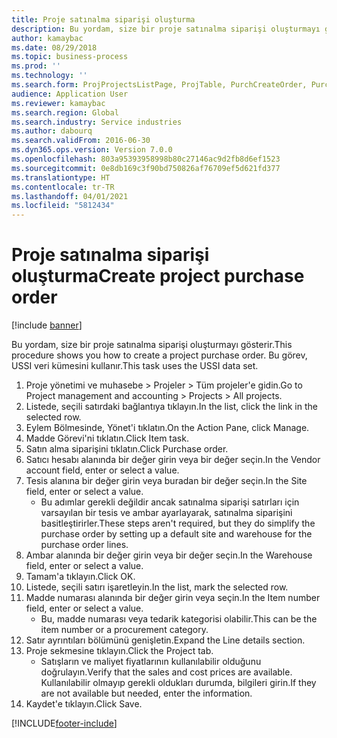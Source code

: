 ```yaml
---
title: Proje satınalma siparişi oluşturma
description: Bu yordam, size bir proje satınalma siparişi oluşturmayı gösterir.
author: kamaybac
ms.date: 08/29/2018
ms.topic: business-process
ms.prod: ''
ms.technology: ''
ms.search.form: ProjProjectsListPage, ProjTable, PurchCreateOrder, PurchTable, PurchTablePart, InventItemIdLookupPurchase
audience: Application User
ms.reviewer: kamaybac
ms.search.region: Global
ms.search.industry: Service industries
ms.author: dabourq
ms.search.validFrom: 2016-06-30
ms.dyn365.ops.version: Version 7.0.0
ms.openlocfilehash: 803a95393958998b80c27146ac9d2fb8d6ef1523
ms.sourcegitcommit: 0e8db169c3f90bd750826af76709ef5d621fd377
ms.translationtype: HT
ms.contentlocale: tr-TR
ms.lasthandoff: 04/01/2021
ms.locfileid: "5812434"
---
```

# <a name="create-project-purchase-order"></a><span data-ttu-id="c9ca5-103">Proje satınalma siparişi oluşturma</span><span class="sxs-lookup"><span data-stu-id="c9ca5-103">Create project purchase order</span></span>

[!include [banner](../../includes/banner.md)]

<span data-ttu-id="c9ca5-104">Bu yordam, size bir proje satınalma siparişi oluşturmayı gösterir.</span><span class="sxs-lookup"><span data-stu-id="c9ca5-104">This procedure shows you how to create a project purchase order.</span></span> <span data-ttu-id="c9ca5-105">Bu görev, USSI veri kümesini kullanır.</span><span class="sxs-lookup"><span data-stu-id="c9ca5-105">This task uses the USSI data set.</span></span>

1. <span data-ttu-id="c9ca5-106">Proje yönetimi ve muhasebe > Projeler > Tüm projeler'e gidin.</span><span class="sxs-lookup"><span data-stu-id="c9ca5-106">Go to Project management and accounting > Projects > All projects.</span></span>
2. <span data-ttu-id="c9ca5-107">Listede, seçili satırdaki bağlantıya tıklayın.</span><span class="sxs-lookup"><span data-stu-id="c9ca5-107">In the list, click the link in the selected row.</span></span>
3. <span data-ttu-id="c9ca5-108">Eylem Bölmesinde, Yönet'i tıklatın.</span><span class="sxs-lookup"><span data-stu-id="c9ca5-108">On the Action Pane, click Manage.</span></span>
4. <span data-ttu-id="c9ca5-109">Madde Görevi'ni tıklatın.</span><span class="sxs-lookup"><span data-stu-id="c9ca5-109">Click Item task.</span></span>
5. <span data-ttu-id="c9ca5-110">Satın alma siparişini tıklatın.</span><span class="sxs-lookup"><span data-stu-id="c9ca5-110">Click Purchase order.</span></span>
6. <span data-ttu-id="c9ca5-111">Satıcı hesabı alanında bir değer girin veya bir değer seçin.</span><span class="sxs-lookup"><span data-stu-id="c9ca5-111">In the Vendor account field, enter or select a value.</span></span>
7. <span data-ttu-id="c9ca5-112">Tesis alanına bir değer girin veya buradan bir değer seçin.</span><span class="sxs-lookup"><span data-stu-id="c9ca5-112">In the Site field, enter or select a value.</span></span>
    * <span data-ttu-id="c9ca5-113">Bu adımlar gerekli değildir ancak satınalma siparişi satırları için varsayılan bir tesis ve ambar ayarlayarak, satınalma siparişini basitleştirirler.</span><span class="sxs-lookup"><span data-stu-id="c9ca5-113">These steps aren't required, but they do simplify the purchase order by setting up a default site and warehouse for the purchase order lines.</span></span>  
8. <span data-ttu-id="c9ca5-114">Ambar alanında bir değer girin veya bir değer seçin.</span><span class="sxs-lookup"><span data-stu-id="c9ca5-114">In the Warehouse field, enter or select a value.</span></span>
9. <span data-ttu-id="c9ca5-115">Tamam'a tıklayın.</span><span class="sxs-lookup"><span data-stu-id="c9ca5-115">Click OK.</span></span>
10. <span data-ttu-id="c9ca5-116">Listede, seçili satırı işaretleyin.</span><span class="sxs-lookup"><span data-stu-id="c9ca5-116">In the list, mark the selected row.</span></span>
11. <span data-ttu-id="c9ca5-117">Madde numarası alanında bir değer girin veya seçin.</span><span class="sxs-lookup"><span data-stu-id="c9ca5-117">In the Item number field, enter or select a value.</span></span>
    * <span data-ttu-id="c9ca5-118">Bu, madde numarası veya tedarik kategorisi olabilir.</span><span class="sxs-lookup"><span data-stu-id="c9ca5-118">This can be the item number or a procurement category.</span></span>  
12. <span data-ttu-id="c9ca5-119">Satır ayrıntıları bölümünü genişletin.</span><span class="sxs-lookup"><span data-stu-id="c9ca5-119">Expand the Line details section.</span></span>
13. <span data-ttu-id="c9ca5-120">Proje sekmesine tıklayın.</span><span class="sxs-lookup"><span data-stu-id="c9ca5-120">Click the Project tab.</span></span>
    * <span data-ttu-id="c9ca5-121">Satışların ve maliyet fiyatlarının kullanılabilir olduğunu doğrulayın.</span><span class="sxs-lookup"><span data-stu-id="c9ca5-121">Verify that the sales and cost prices are available.</span></span> <span data-ttu-id="c9ca5-122">Kullanılabilir olmayıp gerekli oldukları durumda, bilgileri girin.</span><span class="sxs-lookup"><span data-stu-id="c9ca5-122">If they are not available but needed, enter the information.</span></span>  
14. <span data-ttu-id="c9ca5-123">Kaydet'e tıklayın.</span><span class="sxs-lookup"><span data-stu-id="c9ca5-123">Click Save.</span></span>



[!INCLUDE[footer-include](../../../includes/footer-banner.md)]